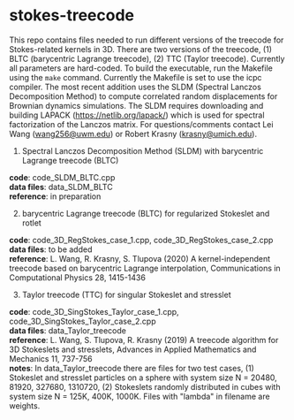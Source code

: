 # stokes-treecode

This repo contains files needed to run different versions of the treecode for Stokes-related kernels in 3D. There are two versions of the treecode, (1) BLTC (barycentric Lagrange treecode), (2) TTC (Taylor treecode). Currently all parameters are hard-coded. To build the executable, run the Makefile using the `make` command. Currently the Makefile is set to use the icpc compiler. The most recent addition uses the SLDM (Spectral Lanczos Decomposition Method) to compute correlated random displacements for Brownian dynamics simulations. The SLDM requires downloading and building LAPACK (https://netlib.org/lapack/) which is used for spectral factorization of the Lanczos matrix. For questions/comments contact Lei Wang (wang256@uwm.edu) or Robert Krasny (krasny@umich.edu).

1. Spectral Lanczos Decomposition Method (SLDM) with barycentric Lagrange treecode (BLTC)

**code**: code_SLDM_BLTC.cpp  
**data files**: data_SLDM_BLTC  
**reference**: in preparation  

2. barycentric Lagrange treecode (BLTC) for regularized Stokeslet and rotlet

**code**: code_3D_RegStokes_case_1.cpp, code_3D_RegStokes_case_2.cpp  
**data files**: to be added  
**reference**: L. Wang, R. Krasny, S. Tlupova (2020) A kernel-independent treecode based on barycentric Lagrange interpolation, Communications in Computational Physics 28, 1415-1436

3. Taylor treecode (TTC) for singular Stokeslet and stresslet

**code**: code_3D_SingStokes_Taylor_case_1.cpp, code_3D_SingStokes_Taylor_case_2.cpp  
**data files**: data_Taylor_treecode   
**reference**: L. Wang, S. Tlupova, R. Krasny (2019) A treecode algorithm for 3D Stokeslets and stresslets, Advances in Applied Mathematics and Mechanics 11, 737-756  
**notes**: In data_Taylor_treecode there are files for two test cases,
(1) Stokeslet and stresslet particles on a sphere with system size N = 20480, 81920, 327680, 1310720,
(2) Stokeslets randomly distributed in cubes with system size N = 125K, 400K, 1000K.
Files with "lambda" in filename are weights.
